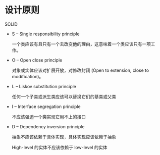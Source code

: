 # 设计原则

SOLID

- S – Single responsibility principle

  一个类应该有且只有一个去改变他的理由，这意味着一个类应该只有一项工作。

- O – Open close principle

  对象或实体应该对扩展开放，对修改封闭 (Open to extension, close to modification)。

- L – Liskov substitution principle

  任何一个子类或派生类应该可以替换它们的基类或父类

- I – Interface segregation principle

  不应该强迫一个类实现它用不上的接口

- D – Dependency inversion principle

  抽象不应该依赖于具体实现，具体实现应该依赖于抽象

  High-level 的实体不应该依赖于 low-level 的实体
